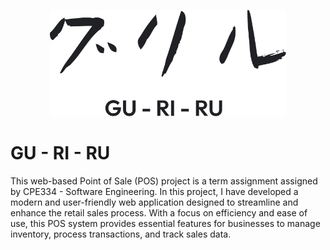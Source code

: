 <p align="center">
  <a href="#">
    <img src="./static/logo.svg" alt="Logo" height=170>
  </a>
</p>


# GU - RI - RU
 
 This web-based Point of Sale (POS) project is a term assignment assigned by CPE334 - Software Engineering. In this project, I have developed a modern and user-friendly web application designed to streamline and enhance the retail sales process. With a focus on efficiency and ease of use, this POS system provides essential features for businesses to manage inventory, process transactions, and track sales data.
